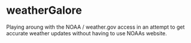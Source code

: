 # weatherGalore

Playing aroung with the NOAA / weather.gov access in an attempt to get accurate weather updates without having to use NOAAs website.
